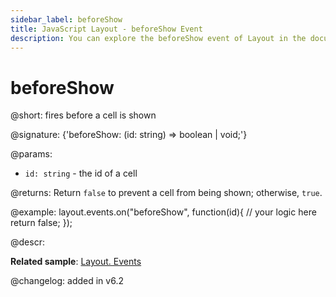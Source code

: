 ```yaml
---
sidebar_label: beforeShow
title: JavaScript Layout - beforeShow Event 
description: You can explore the beforeShow event of Layout in the documentation of the DHTMLX JavaScript UI library. Browse developer guides and API reference, try out code examples and live demos, and download a free 30-day evaluation version of DHTMLX Suite.
---
```


# beforeShow

@short: fires before a cell is shown

@signature: {'beforeShow: (id: string) => boolean | void;'}

@params:
- `id: string` - the id of a cell

@returns:
Return `false` to prevent a cell from being shown; otherwise, `true`.

@example:
layout.events.on("beforeShow", function(id){
	// your logic here
    return false;
});

@descr:

**Related sample**: [Layout. Events](https://snippet.dhtmlx.com/fyxw0map)

@changelog:
added in v6.2
